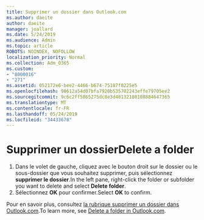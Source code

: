 ```yaml
---
title: Supprimer un dossier dans Outlook.com
ms.author: daeite
author: daeite
manager: joallard
ms.date: 5/24/2019
ms.audience: Admin
ms.topic: article
ROBOTS: NOINDEX, NOFOLLOW
localization_priority: Normal
ms.collection: Adm_O365
ms.custom:
- "8000016"
- "271"
ms.assetid: 052172e6-bee2-4466-b674-75187f0225e5
ms.openlocfilehash: 98612a54d07bfa7920b535702243effe79705ee2
ms.sourcegitcommit: 9c6c2ff5865275dc8e3d48132180108884647365
ms.translationtype: MT
ms.contentlocale: fr-FR
ms.lasthandoff: 05/24/2019
ms.locfileid: "34433678"
---
```

# <a name="delete-a-folder"></a><span data-ttu-id="de64b-102">Supprimer un dossier</span><span class="sxs-lookup"><span data-stu-id="de64b-102">Delete a folder</span></span>

1. <span data-ttu-id="de64b-103">Dans le volet de gauche, cliquez avec le bouton droit sur le dossier ou le sous-dossier que vous souhaitez supprimer, puis sélectionnez **supprimer le dossier**.</span><span class="sxs-lookup"><span data-stu-id="de64b-103">In the left pane, right-click the folder or subfolder you want to delete and select **Delete folder**.</span></span>
2. <span data-ttu-id="de64b-104">Sélectionnez **OK** pour confirmer.</span><span class="sxs-lookup"><span data-stu-id="de64b-104">Select **OK** to confirm.</span></span>

<span data-ttu-id="de64b-105">Pour en savoir plus, consultez [la rubrique supprimer un dossier dans Outlook.com](https://go.microsoft.com/fwlink/p/?linkid=873134).</span><span class="sxs-lookup"><span data-stu-id="de64b-105">To learn more, see [Delete a folder in Outlook.com](https://go.microsoft.com/fwlink/p/?linkid=873134).</span></span>